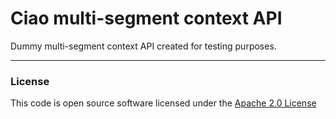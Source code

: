 # Ciao multi-segment context API

Dummy multi-segment context API created for testing purposes.

---

### License

This code is open source software licensed under the [Apache 2.0 License]("http://www.apache.org/licenses/LICENSE-2.0.html")
